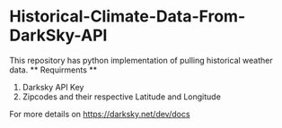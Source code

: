# Historical-Climate-Data-From-DarkSky-API
This repository has python implementation of pulling historical weather data.
** Requirments **
1. Darksky API Key
2. Zipcodes and their respective Latitude and Longitude

For more details on https://darksky.net/dev/docs
